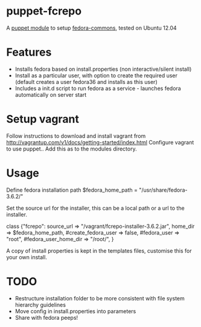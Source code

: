 puppet-fcrepo
=================

A [puppet module](http://docs.puppetlabs.com) to setup [fedora-commons](http://www.fedora-commons.org/), tested on Ubuntu 12.04

Features
========
 * Installs fedora based on install.properties (non interactive/silent install)
 * Install as a particular user, with option to create the required user (default creates a user fedora36 and installs as this user)
 * Includes a init.d script to run fedora as a service - launches fedora automatically on server start

Setup vagrant
==============

Follow instructions to download and install vagrant from http://vagrantup.com/v1/docs/getting-started/index.html
Configure vagrant to use puppet..
Add this as to the modules directory.

Usage
=====
  Define fedora installation path
      $fedora_home_path = "/usr/share/fedora-3.6.2/" 
  
  Set the source url for the installer, this can be a local path or a url to the installer.

  class {"fcrepo":
    source_url => "/vagrant/fcrepo-installer-3.6.2.jar",
    home_dir => $fedora_home_path,
    #create_fedora_user => false,
    #fedora_user => "root",
    #fedora_user_home_dir => "/root/",
  }

  A copy of install properties is kept in the templates files, customise this for your own install.

TODO
====
 * Restructure installation folder to be more consistent with file system hierarchy guidelines
 * Move config in install.properties into parameters
 * Share with fedora peeps! 
